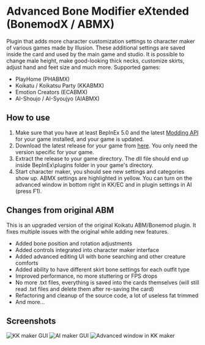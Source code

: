 # Advanced Bone Modifier eXtended (BonemodX / ABMX)
Plugin that adds more character customization settings to character maker of various games made by Illusion. These additional settings are saved inside the card and used by the main game and studio. It is possible to change male height, make good-looking thick necks, customize skirts, adjust hand and feet size and much more. Supported games:
- PlayHome (PHABMX)
- Koikatu / Koikatsu Party (KKABMX)
- Emotion Creators (ECABMX)
- AI-Shoujo / AI-Syoujyo (AIABMX)

## How to use 
1. Make sure that you have at least BepInEx 5.0 and the latest [Modding API](https://github.com/ManlyMarco/KKAPI) for your game installed, and your game is updated.
2. Download the latest release for your game from [here](https://github.com/ManlyMarco/KKABMX/releases/latest). You only need the version specific for your game.
3. Extract the release to your game directory. The dll file should end up inside BepInEx\plugins folder in your game's directory.
4. Start character maker, you should see new settings and categories show up. ABMX settings are highlighted in yellow. You can turn on the advanced window in bottom right in KK/EC and in plugin settings in AI (press F1).

## Changes from original ABM
This is an upgraded version of the original Koikatu ABM/Bonemod plugin. It fixes multiple issues with the original while adding new features.
- Added bone position and rotation adjustments
- Added controls integrated into character maker interface
- Added advanced editing UI with bone searching and other creature comforts
- Added ability to have different skirt bone settings for each outfit type
- Improved performance, no more stuttering or FPS drops
- No more .txt files, everything is saved into the cards themselves (will still read .txt files and delete them after re-saving the card)
- Refactoring and cleanup of the source code, a lot of useless fat trimmed
- And more...

## Screenshots
![KK maker GUI](https://user-images.githubusercontent.com/39247311/48379581-e6891980-e6d4-11e8-8253-21feed5ac6cb.png)
![AI maker GUI](https://user-images.githubusercontent.com/39247311/65235718-79ee6080-dad7-11e9-87ff-366ef4d5101a.PNG)
![Advanced window in KK maker](https://user-images.githubusercontent.com/39247311/78053182-830e9300-7380-11ea-8324-a0cbed813b6b.png)
